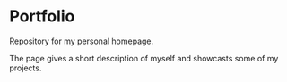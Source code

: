 # Portfolio

Repository for my personal homepage.

The page gives a short description of myself and showcasts some of my projects.
